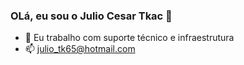 ### OLá, eu sou o Julio Cesar Tkac 👋


- 🔭 Eu trabalho com suporte técnico e infraestrutura
- 📫 julio_tk65@hotmail.com

